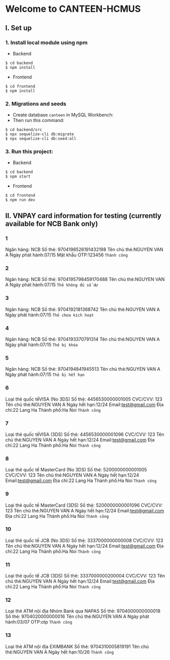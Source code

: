 # Welcome to CANTEEN-HCMUS

## I. Set up

### 1. Install local module using npm

-   Backend
```
$ cd backend
$ npm install
```

-   Frontend
```
$ cd frontend
$ npm install
```

### 2. Migrations and seeds

-   Create database `canteen` in MySQL Workbench:
-   Then run this command:

```
$ cd backend/src
$ npx sequelize-cli db:migrate
$ npx sequelize-cli db:seed:all
```

### 3. Run this project:

-   Backend
```
$ cd backend
$ npm start
```

-   Frontend
```
$ cd frontend
$ npm run dev
```

## II. VNPAY card information for testing (currently available for NCB Bank only)

### 1

Ngân hàng: NCB
Số thẻ: 9704198526191432198
Tên chủ thẻ:NGUYEN VAN A
Ngày phát hành:07/15
Mật khẩu OTP:123456
`Thành công`

### 2

Ngân hàng: NCB
Số thẻ: 9704195798459170488
Tên chủ thẻ:NGUYEN VAN A
Ngày phát hành:07/15
`Thẻ không đủ số dư`

### 3

Ngân hàng: NCB
Số thẻ: 9704192181368742
Tên chủ thẻ:NGUYEN VAN A
Ngày phát hành:07/15
`Thẻ chưa kích hoạt`

### 4

Ngân hàng: NCB
Số thẻ: 9704193370791314
Tên chủ thẻ:NGUYEN VAN A
Ngày phát hành:07/15
`Thẻ bị khóa`

### 5

Ngân hàng: NCB
Số thẻ: 9704194841945513
Tên chủ thẻ:NGUYEN VAN A
Ngày phát hành:07/15
`Thẻ bị hết hạn`

### 6

Loại thẻ quốc tếVISA (No 3DS)
Số thẻ: 4456530000001005
CVC/CVV: 123
Tên chủ thẻ:NGUYEN VAN A
Ngày hết hạn:12/24
Email:test@gmail.com
Địa chỉ:22 Lang Ha
Thành phố:Ha Noi
`Thành công`

### 7

Loại thẻ quốc tếVISA (3DS)
Số thẻ: 4456530000001096
CVC/CVV: 123
Tên chủ thẻ:NGUYEN VAN A
Ngày hết hạn:12/24
Email:test@gmail.com
Địa chỉ:22 Lang Ha
Thành phố:Ha Noi
`Thành công`

### 8

Loại thẻ quốc tế MasterCard (No 3DS)
Số thẻ: 5200000000001005
CVC/CVV: 123
Tên chủ thẻ:NGUYEN VAN A
Ngày hết hạn:12/24
Email:test@gmail.com
Địa chỉ:22 Lang Ha
Thành phố:Ha Noi
`Thành công`

### 9

Loại thẻ quốc tế MasterCard (3DS)
Số thẻ: 5200000000001096
CVC/CVV: 123
Tên chủ thẻ:NGUYEN VAN A
Ngày hết hạn:12/24
Email:test@gmail.com
Địa chỉ:22 Lang Ha
Thành phố:Ha Noi
`Thành công`

### 10

Loại thẻ quốc tế JCB (No 3DS)
Số thẻ: 3337000000000008
CVC/CVV: 123
Tên chủ thẻ:NGUYEN VAN A
Ngày hết hạn:12/24
Email:test@gmail.com
Địa chỉ:22 Lang Ha
Thành phố:Ha Noi
`Thành công`

### 11

Loại thẻ quốc tế JCB (3DS)
Số thẻ: 3337000000200004
CVC/CVV: 123
Tên chủ thẻ:NGUYEN VAN A
Ngày hết hạn:12/24
Email:test@gmail.com
Địa chỉ:22 Lang Ha
Thành phố:Ha Noi
`Thành công`

### 12

Loại thẻ ATM nội địa Nhóm Bank qua NAPAS
Số thẻ: 9704000000000018
Số thẻ: 9704020000000016
Tên chủ thẻ:NGUYEN VAN A
Ngày phát hành:03/07
OTP:otp
`Thành công`

### 13

Loại thẻ ATM nội địa EXIMBANK
Số thẻ: 9704310005819191
Tên chủ thẻ:NGUYEN VAN A
Ngày hết hạn:10/26
`Thành công`
